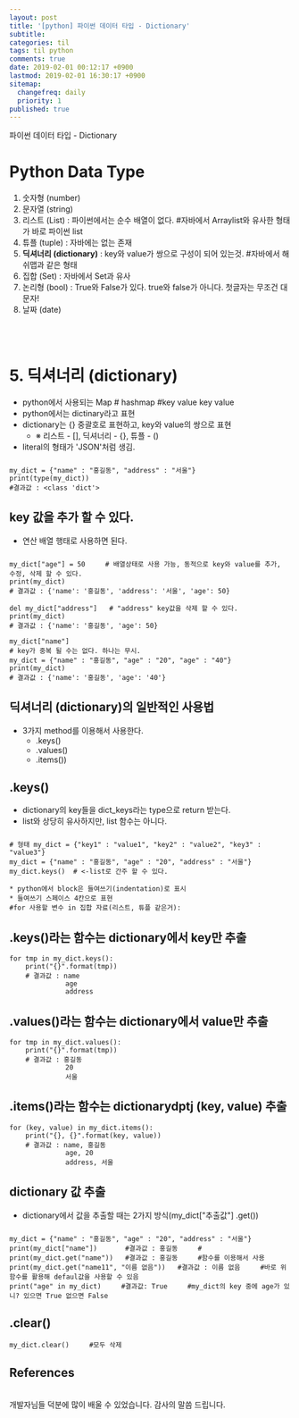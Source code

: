 ```yaml
---
layout: post
title: '[python] 파이썬 데이터 타입 - Dictionary'
subtitle: 
categories: til
tags: til python
comments: true
date: 2019-02-01 00:12:17 +0900
lastmod: 2019-02-01 16:30:17 +0900
sitemap:
  changefreq: daily
  priority: 1
published: true
---
```


파이썬 데이터 타입 - Dictionary<br />


# Python Data Type
1. 숫자형 (number)
2. 문자열 (string)
3. 리스트 (List) : 파이썬에서는 순수 배열이 없다. #자바에서 Arraylist와 유사한 형태가 바로 파이썬 list
4. 튜플 (tuple) : 자바에는 없는 존재
5. **딕셔너리 (dictionary)** : key와 value가 쌍으로 구성이 되어 있는것.  #자바에서 해쉬맵과 같은 형태
6. 집합 (Set) : 자바에서 Set과 유사
7. 논리형 (bool) : True와 False가 있다. true와 false가 아니다. 첫글자는 무조건 대문자!
8. 날짜 (date)     
<br>
<br>

# 5. 딕셔너리 (dictionary)
* python에서 사용되는 Map  # hashmap #key value key value
* python에서는 dictinary라고 표현
* dictionary는 {} 중괄호로 표현하고, key와 value의 쌍으로 표현
  - ※ 리스트 - [], 딕셔너리 - {}, 튜플 - ()
* literal의 형태가 'JSON'처럼 생김.
###
    my_dict = {"name" : "홍길동", "address" : "서울"}
    print(type(my_dict))
    #결과값 : <class 'dict'>

## key 값을 추가 할 수 있다.
* 연산 배열 행태로 사용하면 된다.
###
    my_dict["age"] = 50     # 배열상태로 사용 가능, 동적으로 key와 value를 추가, 수정, 삭제 할 수 있다.
    print(my_dict)
    # 결과값 : {'name': '홍길동', 'address': '서울', 'age': 50}
    
    del my_dict["address"]   # "address" key값을 삭제 할 수 있다.
    print(my_dict)
    # 결과값 : {'name': '홍길동', 'age': 50}
    
    my_dict["name"]
    # key가 중복 될 수는 없다. 하나는 무시. 
    my_dict = {"name" : "홍길동", "age" : "20", "age" : "40"}
    print(my_dict)
    # 결과값 : {'name': '홍길동', 'age': '40'}
    
## 딕셔너리 (dictionary)의 일반적인 사용법
* 3가지 method를 이용해서 사용한다.
  - .keys()
  - .values()
  - .items())

## .keys()
* dictionary의 key들을 dict_keys라는 type으로 return 받는다. 
* list와 상당히 유사하지만, list 함수는 아니다.
###    
    # 형태 my_dict = {"key1" : "value1", "key2" : "value2", "key3" : "value3"}
    my_dict = {"name" : "홍길동", "age" : "20", "address" : "서울"}
    my_dict.keys()  # <-list로 간주 할 수 있다.

    * python에서 block은 들여쓰기(indentation)로 표시
    * 들여쓰기 스페이스 4칸으로 표현
    #for 사용할 변수 in 집합 자료(리스트, 튜플 같은거):
    
## .keys()라는 함수는 dictionary에서 key만 추출
    for tmp in my_dict.keys():
        print("{}".format(tmp))
        # 결과값 : name
                  age
                  address
        
## .values()라는 함수는 dictionary에서 value만 추출
    for tmp in my_dict.values():
        print("{}".format(tmp))
        # 결과값 : 홍길동
                  20
                  서울
        
## .items()라는 함수는 dictionarydptj (key, value) 추출
    for (key, value) in my_dict.items():
        print("{}, {}".format(key, value))
        # 결과값 : name, 홍길동
                  age, 20
                  address, 서울    
        
## dictionary 값 추출  
* dictionary에서 값을 추출할 때는 2가지 방식(my_dict["추출값"]     .get())
###
    my_dict = {"name" : "홍길동", "age" : "20", "address" : "서울"}
    print(my_dict["name"])       #결과값 : 홍길동     #
    print(my_dict.get("name"))   #결과값 : 홍길동     #함수를 이용해서 사용
    print(my_dict.get("name11", "이름 없음"))   #결과값 : 이름 없음     #바로 위 함수를 활용해 defaul값을 사용할 수 있음
    print("age" in my_dict)     #결과값: True     #my_dict의 key 중에 age가 있니? 있으면 True 없으면 False
    
## .clear()
    my_dict.clear()     #모두 삭제


## References

<br/>
개발자님들 덕분에 많이 배울 수 있었습니다. 감사의 말씀 드립니다.<br/>